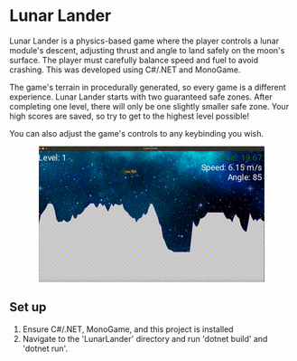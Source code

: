 # Lunar Lander

Lunar Lander is a physics-based game where the player controls a lunar module's descent, adjusting thrust and angle to land safely on the moon's surface. The player must carefully balance speed and fuel to avoid crashing. This was developed using C#/.NET and MonoGame.

The game's terrain in procedurally generated, so every game is a different experience. Lunar Lander starts with two guaranteed safe zones. After completing one level, there will only be one slightly smaller safe zone. Your high scores are saved, so try to get to the highest level possible!

You can also adjust the game's controls to any keybinding you wish.

<p align="center">
  <img src="LunarLander.gif" alt="Lunar Lander Gameplay Gif">
</p>

## Set up
1. Ensure C#/.NET, MonoGame, and this project is installed
2. Navigate to the 'LunarLander' directory and run 'dotnet build' and 'dotnet run'. 

